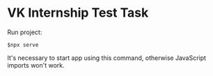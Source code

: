 # VK Internship Test Task

Run project: 
```
$npx serve
```
It's necessary to start app using this command, otherwise JavaScript imports won't work.

